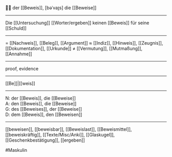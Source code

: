 🧑‍⚖️ der [[Beweis]], [bəˈvaɪ̯s]
die [[Beweise]]

---
Die [[Untersuchung]] [[Worter/ergeben]] keinen [[Beweis]] für seine [[Schuld]]


---
= [[Nachweis]], [[Beleg]], [[Argument]]
≈ [[Indiz]], [[Hinweis]], [[Zeugnis]], [[Dokumentation]], [[Urkunde]]
≠ [[Vermutung]], [[Mutmaßung]], [[Annahme]]

---
proof, evidence

---
[[Be]]|[[weis]]

---
N: der [[Beweis]], die [[Beweise]]  
A: den [[Beweis]], die [[Beweise]]  
G: des [[Beweises]], der [[Beweise]]  
D: dem [[Beweis]], den [[Beweisen]]  

---
[[beweisen]], [[beweisbar]], [[Beweislast]], [[Beweismittel]], [[beweiskräftig]], [[Texte/Misc/Anki]], [[Glaskugel]], [[Geschenkbestätigung]], [[ergeben]]

#Maskulin 